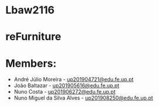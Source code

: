 # Lbaw2116

# reFurniture

# Members:

-   André Júlio Moreira - up201904721@edu.fe.up.pt
-   João Baltazar - up201905616@edu.fe.up.pt
-   Nuno Costa - up201906272@edu.fe.up.pt
-   Nuno Miguel da Silva Alves - up201908250@edu.fe.up.pt
